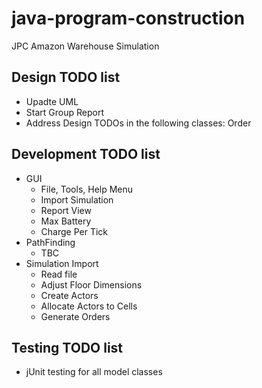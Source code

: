 # java-program-construction
JPC Amazon Warehouse Simulation

## Design TODO list

* Upadte UML
* Start Group Report
* Address Design TODOs in the following classes:
  Order

## Development TODO list

* GUI
  * File, Tools, Help Menu
  * Import Simulation
  * Report View
  * Max Battery
  * Charge Per Tick
* PathFinding
  * TBC
* Simulation Import
  * Read file
  * Adjust Floor Dimensions
  * Create Actors
  * Allocate Actors to Cells
  * Generate Orders

## Testing TODO list
 * jUnit testing for all model classes
